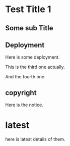 # Test Title 1

## Some sub Title

## Deployment

Here is some deployment.

This is the third one actually.

And the fourth one.

## copyright

Here is the notice.



# latest

here is latest details of them.
